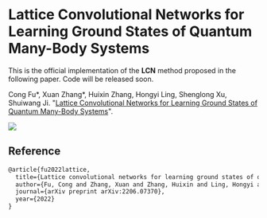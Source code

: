 # Lattice Convolutional Networks for Learning Ground States of Quantum Many-Body Systems

This is the official implementation of the **LCN** method proposed in the following paper. Code will be released soon.

Cong Fu*, Xuan Zhang*, Huixin Zhang, Hongyi Ling, Shenglong Xu, Shuiwang Ji. "[Lattice Convolutional Networks for Learning Ground States of Quantum Many-Body Systems](https://arxiv.org/abs/2206.07370)".

![](https://github.com/divelab/AIRS/blob/main/OpenQM/LCN/assets/LCN.png)

## Reference
```latex
@article{fu2022lattice,
  title={Lattice convolutional networks for learning ground states of quantum many-body systems},
  author={Fu, Cong and Zhang, Xuan and Zhang, Huixin and Ling, Hongyi and Xu, Shenglong and Ji, Shuiwang},
  journal={arXiv preprint arXiv:2206.07370},
  year={2022}
}
```

